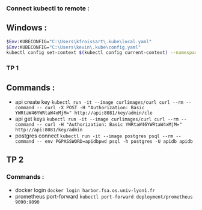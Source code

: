 ### Connect kubectl to remote :

## Windows :
```bash
$Env:KUBECONFIG="C:\Users\kfroissart\.kube\local.yaml"
$Env:KUBECONFIG="C:\Users\kevin\.kube\config.yaml"
kubectl config set-context $(kubectl config current-context) --namespace=prj-15
```

### TP 1
## Commands :
- api create key `kubectl run -it --image curlimages/curl curl --rm --command -- curl -X POST -H "Authorization: Basic YWRtaW46YWRtaW4xMjM=" http://api:8081/key/admin/cle`
- api get keys `kubectl run -it --image curlimages/curl curl --rm --command -- curl -H "Authorization: Basic YWRtaW46YWRtaW4xMjM=" http://api:8081/key/admin`
- postgres connect `kubectl run -it --image postgres psql --rm --command -- env PGPASSWORD=apidbpwd psql -h postgres -U apidb apidb`

## TP 2
### Commands :
- docker login `docker login harbor.fsa.os.univ-lyon1.fr`
- prometheus port-forward `kubectl port-forward deployment/prometheus 9090:9090`
